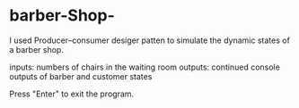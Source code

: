 # barber-Shop-

I used Producer–consumer desiger patten to simulate the dynamic states of a barber shop. 

inputs: numbers of chairs in the waiting room
outputs: continued console outputs of barber and customer states

Press "Enter" to exit the program.
